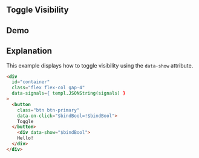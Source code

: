 ## Toggle Visibility

## Demo

<div id="container" data-on-load="@sse('/examples/toggle_visibility/data')"></div>

## Explanation

This example displays how to toggle visibility using the `data-show` attribute.

```html
<div
  id="container"
  class="flex flex-col gap-4"
  data-signals={ templ.JSONString(signals) }
>
  <button
    class="btn btn-primary"
    data-on-click="$bindBool=!$bindBool">
    Toggle
  </button>
    <div data-show="$bindBool">
    Hello!
  </div>
</div>
```
